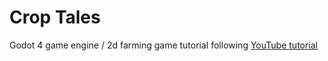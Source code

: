 # Crop Tales

Godot 4 game engine / 2d farming game tutorial following [YouTube tutorial](https://www.youtube.com/watch?v=it0lsREGdmc)
